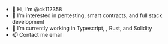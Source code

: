 - 👋 Hi, I’m @ck112358
- 👀 I’m interested in pentesting, smart contracts, and full stack development
- 🌱 I’m currently working in Typescript, , Rust, and Solidity
- 📫 Contact me email

<!---
ck112358/ck112358 is a ✨ special ✨ repository because its `README.md` (this file) appears on your GitHub profile.
You can click the Preview link to take a look at your changes.
--->
